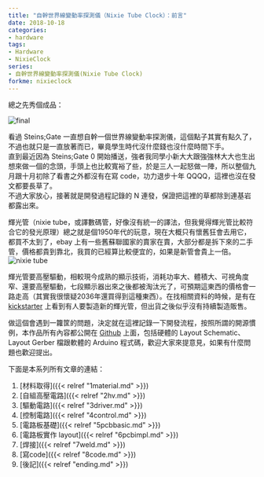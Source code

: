 ```yaml
---
title: "自幹世界線變動率探測儀（Nixie Tube Clock）：前言"
date: 2018-10-18
categories:
- hardware
tags:
- Hardware
- NixieClock
series:
- 自幹世界線變動率探測儀(Nixie Tube Clock)
forkme: nixieclock
---
```


總之先秀個成品：  

![final](/images/nixie/DSC_1155.jpg)

看過 Steins;Gate 一直想自幹一個世界線變動率探測儀，這個點子其實有點久了，不過也就只是一直放著而已，畢竟學生時代沒什麼錢也沒什麼時間下手。  
直到最近因為 Steins;Gate 0 開始播送，強者我同學小新大大跟強強林大大也生出想來做一個的念頭，手頭上也比較寬裕了些，於是三人一起怒做一陣，所以整個九月跟十月初除了看書之外都沒有在寫 code，功力退步十年 QQQQ，這裡也沒在發文都要長草了。  
不過大家放心，接著就是開發過程記錄的 N 連發，保證把這裡的草都除到連基岩都露出來。  
<!--more-->

輝光管（nixie tube，或譯數碼管，好像沒有統一的譯法，但我覺得輝光管比較符合它的發光原理）總之就是個1950年代的玩意，現在大概只有懷舊狂會去用它，都買不太到了，ebay 上有一些舊蘇聯國家的賣家在賣，大部分都是拆下來的二手管，價格都貴到靠北，我買的已經算比較便宜的，如果是新管會貴上一倍。   
![nixie tube](/images/nixie/DSC_1161.jpg)

輝光管要高壓驅動，相較現今成熟的顯示技術，消耗功率大、體積大、可視角度窄、還要高壓驅動，七段顯示器出來之後都被淘汰光了，可預期這東西的價格會一路走高（其實我很懷疑2036年還買得到這種東西）。在找相關資料的時候，是有在 [kickstarter](https://www.kickstarter.com/projects/popshields/smart-nixie-tube) 上看到有人要製造新的輝光管，但出貨之後似乎沒有持續製造販售。  

做這個會遇到一籮筐的問題，決定就在這裡記錄一下開發流程，按照所謂的開源慣例，本作品所有內容都公開在 [Github](https://github.com/yodalee/NixieClock) 上面，包括硬體的 Layout Schematic、Layout Gerber 檔跟軟體的 Arduino 程式碼，歡迎大家來提意見，如果有什麼問題也歡迎提出。  

下面是本系列所有文章的連結：  
1. [材料取得]({{< relref "1material.md" >}})
2. [自組高壓電路]({{< relref "2hv.md" >}})
3. [驅動電路]({{< relref "3driver.md" >}})
4. [控制電路]({{< relref "4control.md" >}})
5. [電路板基礎]({{< relref "5pcbbasic.md" >}})
6. [電路板實作 layout]({{< relref "6pcbimpl.md" >}})
7. [焊接]({{< relref "7weld.md" >}})
8. [寫code]({{< relref "8code.md" >}})
9. [後記]({{< relref "ending.md" >}})
